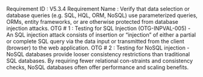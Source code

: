 Requirement ID : V5.3.4
Requirement Name : Verify that data selection or database queries (e.g. SQL, HQL, ORM, NoSQL) use parameterized queries, ORMs, entity frameworks, or are otherwise protected from database injection attacks. 
OTG # 1 : Testing for SQL Injection (OTG-INPVAL-005)
			- An SQL injection attack consists of insertion or “injection” of either a  partial  or  complete  SQL  query  via  the  data  input  or  transmitted  from the client (browser) to the web application. 
OTG # 2 : Testing for NoSQL injection
			- NoSQL  databases  provide  looser  consistency  restrictions  than  traditional  SQL  databases.  By  requiring  fewer  relational  con-straints  and  consistency  checks,  NoSQL  databases  often  offer  performance  and  scaling  benefits.

